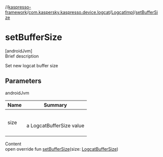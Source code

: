 //[kaspresso-framework](../../index.md)/[com.kaspersky.kaspresso.device.logcat](../index.md)/[LogcatImpl](index.md)/[setBufferSize](set-buffer-size.md)



# setBufferSize  
[androidJvm]  
Brief description  


Set new logcat buffer size



## Parameters  
  
androidJvm  
  
|  Name|  Summary| 
|---|---|
| size| <br><br>a LogcatBufferSize value<br><br>
  
  
Content  
open override fun [setBufferSize](set-buffer-size.md)(size: [LogcatBufferSize](../-logcat-buffer-size/index.md))  



